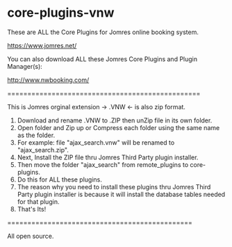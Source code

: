 # core-plugins-vnw

These are ALL the Core Plugins for Jomres online booking system.

https://www.jomres.net/

You can also download ALL these Jomres Core Plugins and Plugin Manager(s):

http://www.nwbooking.com/

================================================

This is Jomres orginal extension -> .VNW <- is also zip format.

1. Download and rename .VNW to .ZIP then unZip file in its own folder.
2. Open folder and Zip up or Compress each folder using the same name as the folder.
3. For example: file "ajax_search.vnw" will be renamed to "ajax_search.zip".
4. Next, Install the ZIP file thru Jomres Third Party plugin installer.
5. Then move the folder "ajax_search" from remote_plugins to core-plugins.
6. Do this for ALL these plugins.
7. The reason why you need to install these plugins thru Jomres Third Party plugin installer is because it will install the database tables needed for that plugin.
8. That's Its!

==============================================

All open source.
